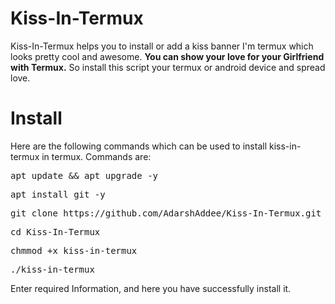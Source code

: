 # Kiss-In-Termux
Kiss-In-Termux helps you to install or add a kiss banner I'm termux which looks pretty cool and awesome. <b>You can show your love for your Girlfriend with Termux.</b> So install this script your termux or android device and spread love.

# Install
Here are the following commands which can be used to install kiss-in-termux in termux. Commands are:
<pre>apt update && apt upgrade -y</pre>
<pre>apt install git -y</pre>
<pre>git clone https://github.com/AdarshAddee/Kiss-In-Termux.git</pre>
<pre>cd Kiss-In-Termux</pre>
<pre>chmmod +x kiss-in-termux</pre>
<pre>./kiss-in-termux</pre>

Enter required Information, and here you have successfully install it.


